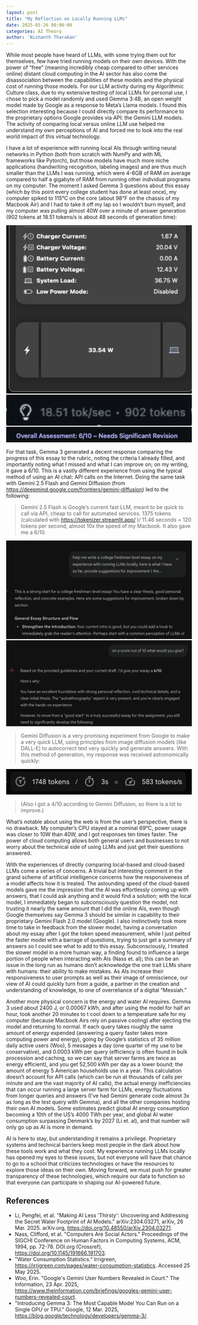 ```yaml
---
layout: post
title: "My Reflection on Locally Running LLMs"
date: 2025-05-26 00:00:00
categories: AI Theory
author: 'Nishanth Tharakan'
---
```


<script type="text/x-mathjax-config">
MathJax.Hub.Config({
tex2jax: {
inlineMath: [ ['$','$'], ["\$$","\$$"] ],
processEscapes: true
}
});
</script>

<script type="text/javascript" charset="utf-8"
src="https://cdn.mathjax.org/mathjax/latest/MathJax.js?config=TeX-AMS-MML_HTMLorMML,
https://vincenttam.github.io/javascripts/MathJaxLocal.js"></script>

While most people have heard of LLMs, with some trying them out for themselves, few have tried running models on their own devices. With the power of “free” (meaning incredibly cheap compared to other services online) distant cloud computing in the AI sector has also come the disassociation between the capabilities of these models and the physical cost of running those models. For our LLM activity during my Algorithmic Culture class, due to my extensive testing of local LLMs for personal use, I chose to pick a model randomly and used Gemma 3:4B, an open weight model made by Google as a response to Meta’s Llama models. I found this selection interesting because I could directly compare its performance to the proprietary options Google provides via API: the Gemini LLM models. The activity of comparing local versus online LLM use helped me understand my own perceptions of AI and forced me to look into the real world impact of this virtual technology.

I have a lot of experience with running local AIs through writing neural networks in Python (both from scratch with NumPy and with ML frameworks like Pytorch), but those models have much more niche applications (handwriting recognition, labeling images) and are thus much smaller than the LLMs I was running, which were 4-6GB of RAM on average compared to half a gigabyte of RAM from running other individual programs on my computer. The moment I asked Gemma 3 questions about this essay (which by this point every college student has done at least once), my computer spiked to 115°C on the core (about 98℉ on the chassis of my Macbook Air) and I had to take it off my lap so I wouldn’t burn myself, and my computer was pulling almost 40W over a minute of answer generation (902 tokens at 18.51 tokens/s is about 48 seconds of generation time):

<img alt="Wattage used by my Macbook" src='https://raw.githubusercontent.com/qerty2006/qerty2006.github.io/refs/heads/main/_site/assets/images/2025-05-25/wattage.png'/>
<img alt="Gemma TPS" src='https://raw.githubusercontent.com/qerty2006/qerty2006.github.io/refs/heads/main/_site/assets/images/2025-05-25/gemmatps.png'/>
<img alt="Gemma Rating" src='https://raw.githubusercontent.com/qerty2006/qerty2006.github.io/refs/heads/main/_site/assets/images/2025-05-25/gemmarating.png'/>

For that task, Gemma 3 generated a decent response comparing the progress of this essay to the rubric, noting the criteria I already filled, and importantly noting what I missed and what I can improve on; on my writing, it gave a 6/10. 
This is a vastly different experience from using the typical method of using an AI chat: API calls on the Internet. Doing the same task with Gemini 2.5 Flash and Gemini Diffusion (from https://deepmind.google.com/frontiers/gemini-diffusion)  led to the following:

> Gemini 2.5 Flash is Google’s current fast LLM, meant to be quick to call via API, cheap to call for automated services. 1375 tokens (calculated with https://tokenizer.streamlit.app/ )/ 11.46 seconds =  120 tokens per second, almost 10x the speed of my Macbook. It also gave me a 6/10.

<img alt="Gemini Writing" src='https://raw.githubusercontent.com/qerty2006/qerty2006.github.io/refs/heads/main/_site/assets/images/2025-05-25/geminiwriting.png'/>
<img alt="Gemini Rating" src='https://raw.githubusercontent.com/qerty2006/qerty2006.github.io/refs/heads/main/_site/assets/images/2025-05-25/geminirating.png'/>

> Gemini Diffusion is a very promising experiment from Google to make a very quick LLM, using principles from image diffusion models (like DALL-E) to autocorrect text very quickly and generate answers. With this method of generation, my response was received astronomically quickly:

<img alt="Diffusion Speed" src='https://raw.githubusercontent.com/qerty2006/qerty2006.github.io/refs/heads/main/_site/assets/images/2025-05-25/diffusionspeed.png'/>

> (Also I got a 4/10 according to Gemini Diffusion, so there is a lot to improve.)

What’s notable about using the web is from the user’s perspective, there is no drawback. My computer’s CPU stayed at a nominal 69℃, power usage was closer to 10W than 40W, and I got responses ten times faster. The power of cloud computing allows both general users and businesses to not worry about the technical side of using LLMs and just get their questions answered.

With the experiences of directly comparing local-based and cloud-based LLMs come a series of concerns. A trivial but interesting comment in the grand scheme of artificial intelligence concerns how the responsiveness of a model affects how it is treated. The astounding speed of the cloud-based models gave me the impression that the AI was effortlessly coming up with answers, that I could ask anything and it would find a solution; with the local model, I immediately began to subconsciously question the model, not trusting it nearly the same amount that I did the online AIs, even though Google themselves say Gemma 3 should be similar in capability to their proprietary Gemini Flash 2.0 model (Google). I also instinctively took more time to take in feedback from the slower model, having a conversation about my essay after I got the token speed measurement, while I just pelted the faster model with a barrage of questions, trying to just get a summary of answers so I could see what to add to this essay. Subconsciously, I treated the slower model in a more human way, a finding found to influence a large portion of people when interacting with AIs (Nass et. al); this can be an issue in the long run as humans don’t acknowledge the one trait LLMs share with humans: their ability to make mistakes. As AIs increase their responsiveness to user prompts as well as their image of omniscience, our view of AI could quickly turn from a guide, a partner in the creation and understanding of knowledge, to one of overreliance of a digital “Messiah.”
	  
Another more physical concern is the energy and water AI requires. Gemma 3 used about 2400 J, or 0.00067 kWh, and after using the model for half an hour, took another 20 minutes to t cool down to a temperature safe for my computer (because Macbook Airs rely on passive cooling) after ejecting the model and returning to normal. If each query takes roughly the same amount of energy expended (answering a query faster takes more computing power and energy), going by Google’s statistics of 35 million daily active users (Woo), 5 messages a day (one quarter of my use to be conservative), and  0.0003 kWh per query (efficiency is often found in bulk procession and caching, so we can say that server farms are twice as energy efficient), and you get 52,500 kWh per day as a lower bound; the amount of energy 5 American households use in a year. This calculation doesn’t account for API calls (which can be run at thousands of calls per minute and are the vast majority of AI calls), the actual energy inefficiencies that can occur running a large server farm for LLMs, energy fluctuations from longer queries and answers (I’ve had Gemini generate code almost 3x as long as the test query with Gemma), and all the other companies hosting their own AI models. Some estimates predict global AI energy consumption  becoming a 10th of the US’s 4000 TWh  per year, and global AI water consumption surpassing Denmark’s by 2027 (Li et. al), and that number will only go up as AI is more in demand.
	    
AI is here to stay, but understanding it remains a privilege. Proprietary systems and technical barriers keep most people in the dark about how these tools work and what they cost. My experience running LLMs locally has opened my eyes to these issues, but not everyone will have that chance to go to a school that criticizes technologies or have the resources to explore those ideas on their own. Moving forward, we must push for greater transparency of these technologies, which require our data to function so that everyone can participate in shaping our AI-powered future.







## References

* Li, Pengfei, et al. "Making AI Less 'Thirsty': Uncovering and Addressing the Secret Water Footprint of AI Models." arXiv:2304.03271, arXiv, 26 Mar. 2025. arXiv.org, https://doi.org/10.48550/arXiv.2304.03271.
* Nass, Clifford, et al. "Computers Are Social Actors." Proceedings of the SIGCHI Conference on Human Factors in Computing Systems, ACM, 1994, pp. 72-78. DOI.org (Crossref), https://doi.org/10.1145/191666.191703.
* "Water Consumption Statistics." Irrigreen, https://irrigreen.com/pages/water-consumption-statistics. Accessed 25 May 2025.
* Woo, Erin. "Google's Gemini User Numbers Revealed in Court." The Information, 23 Apr. 2025, https://www.theinformation.com/briefings/googles-gemini-user-numbers-revealed-court.
* "Introducing Gemma 3: The Most Capable Model You Can Run on a Single GPU or TPU." Google, 12 Mar. 2025, https://blog.google/technology/developers/gemma-3/.

